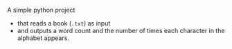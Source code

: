 A simple python project
- that reads a book (`.txt`) as input
- and outputs a word count and the number of times each character in the alphabet appears.
